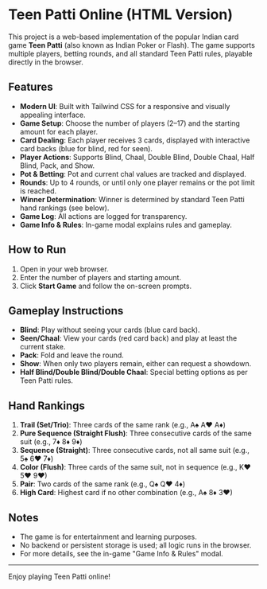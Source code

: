 # Teen Patti Online (HTML Version)

This project is a web-based implementation of the popular Indian card game **Teen Patti** (also known as Indian Poker or Flash). The game supports multiple players, betting rounds, and all standard Teen Patti rules, playable directly in the browser.

## Features

- **Modern UI**: Built with Tailwind CSS for a responsive and visually appealing interface.
- **Game Setup**: Choose the number of players (2–17) and the starting amount for each player.
- **Card Dealing**: Each player receives 3 cards, displayed with interactive card backs (blue for blind, red for seen).
- **Player Actions**: Supports Blind, Chaal, Double Blind, Double Chaal, Half Blind, Pack, and Show.
- **Pot & Betting**: Pot and current chal values are tracked and displayed.
- **Rounds**: Up to 4 rounds, or until only one player remains or the pot limit is reached.
- **Winner Determination**: Winner is determined by standard Teen Patti hand rankings (see below).
- **Game Log**: All actions are logged for transparency.
- **Game Info & Rules**: In-game modal explains rules and gameplay.

## How to Run

1. Open <Link> in your web browser.
2. Enter the number of players and starting amount.
3. Click **Start Game** and follow the on-screen prompts.

## Gameplay Instructions

- **Blind**: Play without seeing your cards (blue card back).
- **Seen/Chaal**: View your cards (red card back) and play at least the current stake.
- **Pack**: Fold and leave the round.
- **Show**: When only two players remain, either can request a showdown.
- **Half Blind/Double Blind/Double Chaal**: Special betting options as per Teen Patti rules.

## Hand Rankings

1. **Trail (Set/Trio)**: Three cards of the same rank (e.g., A♠ A♥ A♦)
2. **Pure Sequence (Straight Flush)**: Three consecutive cards of the same suit (e.g., 7♦ 8♦ 9♦)
3. **Sequence (Straight)**: Three consecutive cards, not all same suit (e.g., 5♠ 6♥ 7♦)
4. **Color (Flush)**: Three cards of the same suit, not in sequence (e.g., K♥ 5♥ 9♥)
5. **Pair**: Two cards of the same rank (e.g., Q♠ Q♥ 4♦)
6. **High Card**: Highest card if no other combination (e.g., A♠ 8♦ 3♥)

## Notes

- The game is for entertainment and learning purposes.
- No backend or persistent storage is used; all logic runs in the browser.
- For more details, see the in-game "Game Info & Rules" modal.

---

Enjoy playing Teen Patti online!